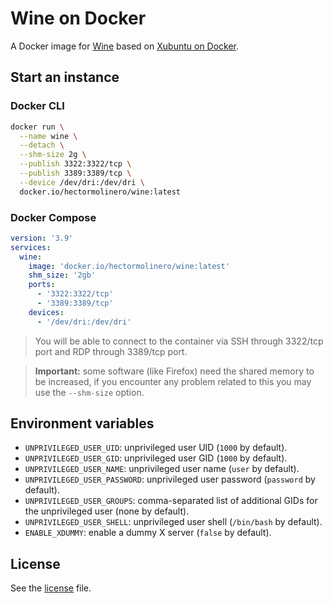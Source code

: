 # Wine on Docker

A Docker image for [Wine](https://www.winehq.org) based on [Xubuntu on Docker](https://github.com/hectorm/docker-xubuntu).

## Start an instance

### Docker CLI

```sh
docker run \
  --name wine \
  --detach \
  --shm-size 2g \
  --publish 3322:3322/tcp \
  --publish 3389:3389/tcp \
  --device /dev/dri:/dev/dri \
  docker.io/hectormolinero/wine:latest
```

### Docker Compose

```yaml
version: '3.9'
services:
  wine:
    image: 'docker.io/hectormolinero/wine:latest'
    shm_size: '2gb'
    ports:
      - '3322:3322/tcp'
      - '3389:3389/tcp'
    devices:
      - '/dev/dri:/dev/dri'
```

> You will be able to connect to the container via SSH through 3322/tcp port and RDP through 3389/tcp port.

> **Important:** some software (like Firefox) need the shared memory to be increased, if you
encounter any problem related to this you may use the `--shm-size` option.

## Environment variables

* `UNPRIVILEGED_USER_UID`: unprivileged user UID (`1000` by default).
* `UNPRIVILEGED_USER_GID`: unprivileged user GID (`1000` by default).
* `UNPRIVILEGED_USER_NAME`: unprivileged user name (`user` by default).
* `UNPRIVILEGED_USER_PASSWORD`: unprivileged user password (`password` by default).
* `UNPRIVILEGED_USER_GROUPS`: comma-separated list of additional GIDs for the unprivileged user (none by default).
* `UNPRIVILEGED_USER_SHELL`: unprivileged user shell (`/bin/bash` by default).
* `ENABLE_XDUMMY`: enable a dummy X server (`false` by default).

## License

See the [license](LICENSE.md) file.
